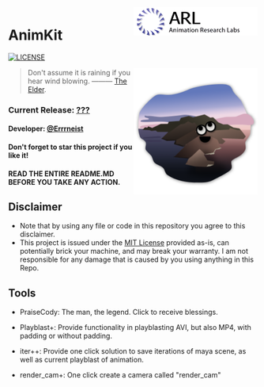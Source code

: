 <img align="right" src="https://github.com/Errrneist/AnimKit/blob/master/IMG/arl_logo.png" alt="ARL" width="250">

# AnimKit
[![LICENSE](https://img.shields.io/badge/license-Anti%20996-blue.svg)](https://github.com/996icu/996.ICU/blob/master/LICENSE)

<img align="right" src="https://github.com/Errrneist/Hackintosh-Razer-Blade-Advanced/blob/master/IMG/catcritter.png" alt="Critter" width="250">


> Don't assume it is raining if you hear wind blowing. ——— [The Elder](https://hongjunwu.com/elder/).    
### Current Release: [???](https://github.com/Errrneist/AnimKit/releases)
#### Developer: [@Errrneist](https://www.tonymacx86.com/members/errrneist.1550861/)
#### Don't forget to star this project if you like it! 
#### READ THE ENTIRE README.MD BEFORE YOU TAKE ANY ACTION.


## Disclaimer
* Note that by using any file or code in this repository you agree to this disclaimer.
* This project is issued under the [MIT License](https://opensource.org/licenses/MIT) provided as-is, can potentially brick your machine, and may break your warranty. I am not responsible for any damage that is caused by you using anything in this Repo.

## Tools
* PraiseCody: The man, the legend. Click to receive blessings.


* Playblast+: Provide functionality in playblasting AVI, but also MP4, with padding or without padding.
* iter++: Provide one click solution to save iterations of maya scene, as well as current playblast of animation.
* render_cam+: One click create a camera called "render_cam"

